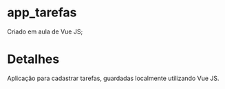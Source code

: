 # app_tarefas

Criado em aula de Vue JS;


# Detalhes
Aplicação para cadastrar tarefas, guardadas localmente utilizando Vue JS.


